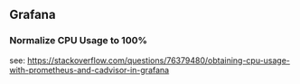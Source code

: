 ## Grafana

### Normalize CPU Usage to 100%

see: https://stackoverflow.com/questions/76379480/obtaining-cpu-usage-with-prometheus-and-cadvisor-in-grafana